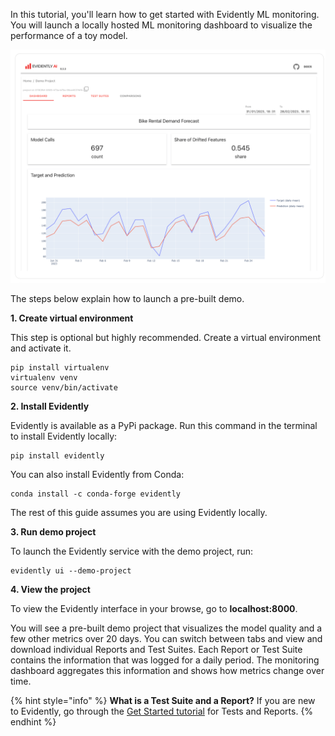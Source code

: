 In this tutorial, you'll learn how to get started with Evidently ML monitoring. You will launch a locally hosted ML monitoring dashboard to visualize the performance of a toy model.

![ML monitoring](../.gitbook/assets/main/evidently_ml_monitoring_main-min.png)

The steps below explain how to launch a pre-built demo.

**1. Create virtual environment**

This step is optional but highly recommended. Create a virtual environment and activate it.

```
pip install virtualenv
virtualenv venv
source venv/bin/activate
```

**2. Install Evidently**

Evidently is available as a PyPi package. Run this command in the terminal to install Evidently locally:

```
pip install evidently
```

You can also install Evidently from Conda:
```
conda install -c conda-forge evidently
```

The rest of this guide assumes you are using Evidently locally.

**3. Run demo project**

To launch the Evidently service with the demo project, run: 

```
evidently ui --demo-project
```
 
**4. View the project**

To view the Evidently interface in your browse, go to **localhost:8000**.

You will see a pre-built demo project that visualizes the model quality and a few other metrics over 20 days. You can switch between tabs and view and download individual Reports and Test Suites. Each Report or Test Suite contains the information that was logged for a daily period. The monitoring dashboard aggregates this information and shows how metrics change over time.

{% hint style="info" %}
**What is a Test Suite and a Report?** If you are new to Evidently, go through the [Get Started tutorial](tutorial.md) for Tests and Reports.
{% endhint %}
